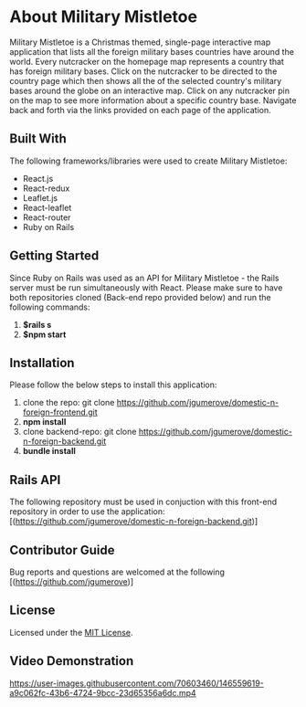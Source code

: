 # About Military Mistletoe
Military Mistletoe is a Christmas themed, single-page interactive map application that lists all the foreign military bases countries have around the world. Every nutcracker on the homepage map represents a country that has foreign military bases. Click on the nutcracker to be directed to the country page which then shows all the of the selected country's military bases around the globe on an interactive map. Click on any nutcracker pin on the map to see more information about a specific country base. Navigate back and forth via the links provided on each page of the application.

## Built With
The following frameworks/libraries were used to create Military Mistletoe:
* React.js
* React-redux
* Leaflet.js
* React-leaflet
* React-router
* Ruby on Rails 

## Getting Started
Since Ruby on Rails was used as an API for Military Mistletoe - the Rails server must be run simultaneously with React. Please make sure to have both repositories cloned (Back-end repo provided below) and run the following commands:

1. **$rails s**
2. **$npm start**

## Installation
Please follow the below steps to install this application:
1. clone the repo:
   git clone https://github.com/jgumerove/domestic-n-foreign-frontend.git
2. **npm install**
3. clone backend-repo:
   git clone https://github.com/jgumerove/domestic-n-foreign-backend.git
4. **bundle install**

## Rails API
The following repository must be used in conjuction with this front-end repository in order to use the application:
[(https://github.com/jgumerove/domestic-n-foreign-backend.git)]

## Contributor Guide
Bug reports and questions are welcomed at the following [(https://github.com/jgumerove)]

## License
Licensed under the [MIT License](LICENSE).

## Video Demonstration 


https://user-images.githubusercontent.com/70603460/146559619-a9c062fc-43b6-4724-9bcc-23d65356a6dc.mp4

